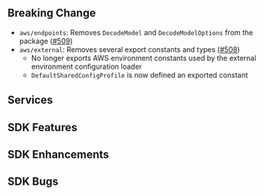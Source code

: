 Breaking Change
---
* `aws/endpoints`: Removes `DecodeModel` and `DecodeModelOptions` from the package ([#509](https://github.com/aws/aws-sdk-go-v2/pull/509))
* `aws/external`: Removes several export constants and types ([#508](https://github.com/aws/aws-sdk-go-v2/pull/508))
  * No longer exports AWS environment constants used by the external environment configuration loader
  * `DefaultSharedConfigProfile` is now defined an exported constant

Services
---

SDK Features
---

SDK Enhancements
---

SDK Bugs
---
